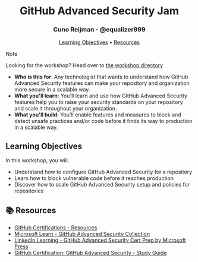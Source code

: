 <h1 align="center">GitHub Advanced Security Jam</h1>
<h3 align="center">Cuno Reijman - @equalizer999</h3>

<p align="center">
  <a href="#learning-objectives">Learning Objectives</a> •
  <a href="#books-resources">Resources</a>
</p>

> [!NOTE]
> Looking for the workshop? Head over to [the workshop directory](./workshop)

- **Who is this for**: Any technologist that wants to understand how GitHub Advanced Security features can make your repository and organization more secure in a scalable way.
- **What you'll learn**: You'll learn and use how GitHub Advanced Security features help you to raise your security standards on your repository and scale it throughout your organization.
- **What you'll build**: You'll enable features and measures to block and detect unsafe practices and/or code before it finds its way to production in a scalable way.

## Learning Objectives

In this workshop, you will:
  - Understand how to configure GitHub Advanced Security for a repository
  - Learn how to block vulnerable code before it reaches production
  - Discover how to scale GitHub Advanced Security setup and policies for repositories

## :books: Resources
- [GitHub Certifications - Resources](https://resources.github.com/learn/certifications)
- [Microsoft Learn - GitHub Advanced Security Collection](https://gh.io/AAs60mv)
- [LinkedIn Learning - GitHub Advanced Security Cert Prep by Microsoft Press](https://gh.io/AAs5sx4)
- [GitHub Certification: GitHub Advanced Security - Study Guide](https://gh.io/AAs60mx)
